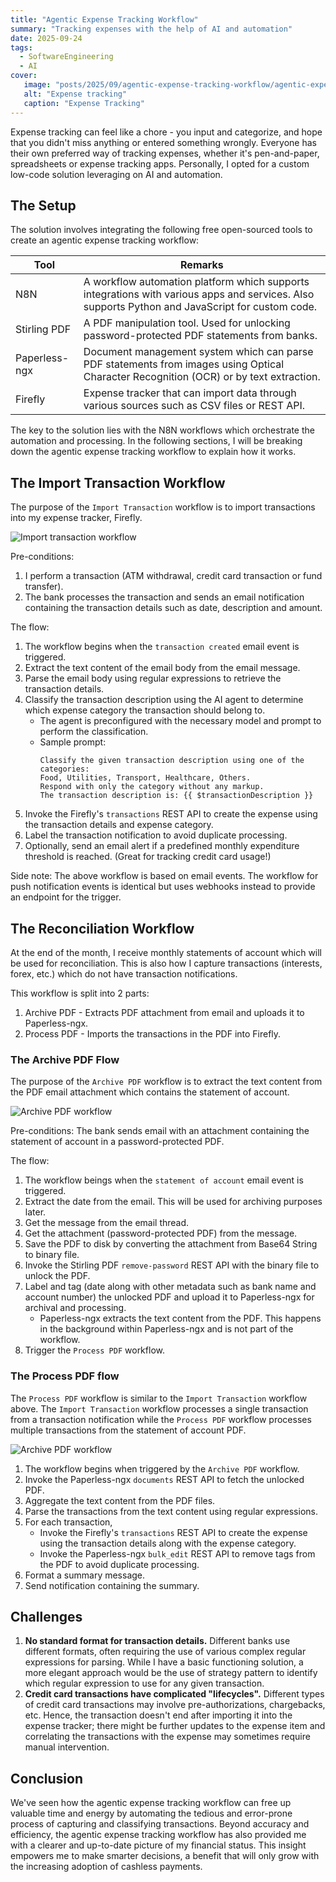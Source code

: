 ```yaml
---
title: "Agentic Expense Tracking Workflow"
summary: "Tracking expenses with the help of AI and automation"
date: 2025-09-24
tags:
  - SoftwareEngineering
  - AI
cover:
   image: "posts/2025/09/agentic-expense-tracking-workflow/agentic-expense-tracking-workflow.png"
   alt: "Expense tracking"
   caption: "Expense Tracking"
---
```

Expense tracking can feel like a chore - you input and categorize, and hope that you didn't miss anything or entered something wrongly.
Everyone has their own preferred way of tracking expenses, whether it's pen-and-paper, spreadsheets or expense tracking apps.
Personally, I opted for a custom low-code solution leveraging on AI and automation.

## The Setup

The solution involves integrating the following free open-sourced tools to create an agentic expense tracking workflow:

| Tool          | Remarks                                                                                                                                         |
|---------------|-------------------------------------------------------------------------------------------------------------------------------------------------|
| N8N           | A workflow automation platform which supports integrations with various apps and services. Also supports Python and JavaScript for custom code. |
| Stirling PDF  | A PDF manipulation tool. Used for unlocking password-protected PDF statements from banks.                                                       |
| Paperless-ngx | Document management system which can parse PDF statements from images using Optical Character Recognition (OCR) or by text extraction.          |
| Firefly       | Expense tracker that can import data through various sources such as CSV files or REST API.                                                     |

The key to the solution lies with the N8N workflows which orchestrate the automation and processing.
In the following sections, I will be breaking down the agentic expense tracking workflow to explain how it works.

## The Import Transaction Workflow

The purpose of the `Import Transaction` workflow is to import transactions into my expense tracker, Firefly.  

![Import transaction workflow](../import-transaction-workflow.png)

Pre-conditions:
1. I perform a transaction (ATM withdrawal, credit card transaction or fund transfer).
2. The bank processes the transaction and sends an email notification containing the transaction details such as date, description and amount.

The flow:
1. The workflow begins when the `transaction created` email event is triggered.
2. Extract the text content of the email body from the email message.
3. Parse the email body using regular expressions to retrieve the transaction details.
4. Classify the transaction description using the AI agent to determine which expense category the transaction should belong to.
    - The agent is preconfigured with the necessary model and prompt to perform the classification.
    - Sample prompt:
      ```
      Classify the given transaction description using one of the categories:
      Food, Utilities, Transport, Healthcare, Others.
      Respond with only the category without any markup.
      The transaction description is: {{ $transactionDescription }}
      ```
5. Invoke the Firefly's `transactions` REST API to create the expense using the transaction details and expense category.
6. Label the transaction notification to avoid duplicate processing.
7. Optionally, send an email alert if a predefined monthly expenditure threshold is reached. (Great for tracking credit card usage!)

Side note: The above workflow is based on email events.
The workflow for push notification events is identical but uses webhooks instead to provide an endpoint for the trigger. 

## The Reconciliation Workflow

At the end of the month, I receive monthly statements of account which will be used for reconciliation.
This is also how I capture transactions (interests, forex, etc.) which do not have transaction notifications.

This workflow is split into 2 parts:
1. Archive PDF - Extracts PDF attachment from email and uploads it to Paperless-ngx.
2. Process PDF - Imports the transactions in the PDF into Firefly. 

### The Archive PDF Flow

The purpose of the `Archive PDF` workflow is to extract the text content from the PDF email attachment which contains the statement of account.

![Archive PDF workflow](../archive-pdf-workflow.png)

Pre-conditions: The bank sends email with an attachment containing the statement of account in a password-protected PDF.

The flow:
1. The workflow beings when the `statement of account` email event is triggered.
2. Extract the date from the email. This will be used for archiving purposes later.
3. Get the message from the email thread.
4. Get the attachment (password-protected PDF) from the message.
5. Save the PDF to disk by converting the attachment from Base64 String to binary file.
6. Invoke the Stirling PDF `remove-password` REST API with the binary file to unlock the PDF.
5. Label and tag (date along with other metadata such as bank name and account number) the unlocked PDF and upload it to Paperless-ngx for archival and processing.
    - Paperless-ngx extracts the text content from the PDF. This happens in the background within Paperless-ngx and is not part of the workflow.
6. Trigger the `Process PDF` workflow.

### The Process PDF flow

The `Process PDF` workflow is similar to the `Import Transaction` workflow above.
The `Import Transaction` workflow processes a single transaction from a transaction notification while the `Process PDF` workflow processes multiple transactions from the statement of account PDF.

![Archive PDF workflow](../process-pdf-workflow.png)

1. The workflow begins when triggered by the `Archive PDF` workflow.
2. Invoke the Paperless-ngx `documents` REST API to fetch the unlocked PDF.
3. Aggregate the text content from the PDF files.
4. Parse the transactions from the text content using regular expressions.
5. For each transaction,
    - Invoke the Firefly's `transactions` REST API to create the expense using the transaction details along with the expense category.
    - Invoke the Paperless-ngx `bulk_edit` REST API to remove tags from the PDF to avoid duplicate processing.
6. Format a summary message.
7. Send notification containing the summary.

## Challenges

1. **No standard format for transaction details.** Different banks use different formats, often requiring the use of various complex regular expressions for parsing. While I have a basic functioning solution, a more elegant approach would be the use of strategy pattern to identify which regular expression to use for any given transaction. 
2. **Credit card transactions have complicated "lifecycles".** Different types of credit card transactions may involve pre-authorizations, chargebacks, etc. Hence, the transaction doesn't end after importing it into the expense tracker; there might be further updates to the expense item and correlating the transactions with the expense may sometimes require manual intervention.

## Conclusion

We've seen how the agentic expense tracking workflow can free up valuable time and energy by automating the tedious and error-prone process of capturing and classifying transactions.
Beyond accuracy and efficiency, the agentic expense tracking workflow has also provided me with a clearer and up-to-date picture of my financial status.
This insight empowers me to make smarter decisions, a benefit that will only grow with the increasing adoption of cashless payments.
